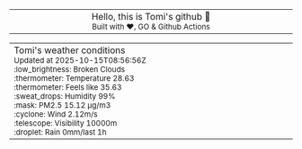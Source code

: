 
<div align="center">
<table>
<tbody>
<td align="center">
<img width="2000" height="0"><br>
Hello, this is Tomi's github 👋<br>
<sup>Built with ❤️, GO & Github Actions</sup><br>
<img width="2000" height="0">
</td>
</tbody>
</table>
</div>
<table>
<tbody>
<td align="left">
<img width="2000" height="0"><br>
Tomi's weather conditions<br>
<sup>Updated at 2025-10-15T08:56:56Z</sup><br>
<sup>:low_brightness: Broken Clouds</sup><br>
<sup>:thermometer: Temperature 28.63 </sup><br>
<sup>:thermometer: Feels like 35.63</sup><br>
<sup>:sweat_drops: Humidity 99%</sup><br>
<sup>:mask: PM2.5 15.12 μg/m3</sup><br>
<sup>:cyclone: Wind 2.12m/s </sup><br>
<sup>:telescope: Visibility 10000m </sup><br>
<sup>:droplet: Rain 0mm/last 1h </sup><br>
<img width="2000" height="0">
</td>
<td align="left">
<img width="2000" height="0"><br>
<br>
<img width="2000" height="0">
</td>
</tbody>
</table>
</div>
    